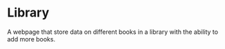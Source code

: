 # Library
A webpage that store data on different books in a library with the ability to add more books.
